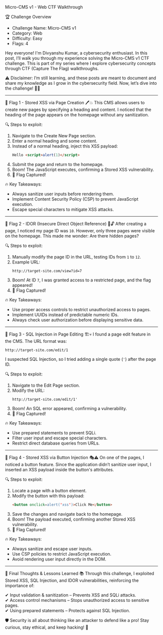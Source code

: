  Micro-CMS v1 - Web CTF Walkthrough

 🏆 Challenge Overview
- Challenge Name: Micro-CMS v1  
- Category: Web  
- Difficulty: Easy  
- Flags: 4  

Hey everyone! I'm Divyanshu Kumar, a cybersecurity enthusiast. In this post, I’ll walk you through my experience solving the Micro-CMS v1 CTF challenge. This is part of my series where I explore cybersecurity concepts through CTF (Capture The Flag) walkthroughs.

⚠️ Disclaimer: I’m still learning, and these posts are meant to document and share my knowledge as I grow in the cybersecurity field. Now, let’s dive into the challenge! 🕵️‍♂️

---

 🏁 Flag 1 - Stored XSS via Page Creation 🖊️💥
This CMS allows users to create new pages by specifying a heading and content. I noticed that the heading of the page appears on the homepage without any sanitization.

 🔍 Steps to exploit:
1. Navigate to the Create New Page section.
2. Enter a normal heading and some content.
3. Instead of a normal heading, inject this XSS payload:
   ```html
   Hello <script>alert(1)</script>
   ```
4. Submit the page and return to the homepage.
5. Boom! The JavaScript executes, confirming a Stored XSS vulnerability.
6. 🎉 Flag Captured!

 🔥 Key Takeaways:
- Always sanitize user inputs before rendering them.
- Implement Content Security Policy (CSP) to prevent JavaScript execution.
- Escape special characters to mitigate XSS attacks.

---

 🏁 Flag 2 - IDOR (Insecure Direct Object Reference) 🔢🔓
After creating a page, I noticed my page ID was `10`. However, only three pages were visible on the homepage. This made me wonder: Are there hidden pages?

 🔍 Steps to exploit:
1. Manually modify the page ID in the URL, testing IDs from `1` to `12`.
2. Example URL:
   ```
   http://target-site.com/view?id=7
   ```
3. Boom! At ID `7`, I was granted access to a restricted page, and the flag appeared!
4. 🎉 Flag Captured!

 🔥 Key Takeaways:
- Use proper access controls to restrict unauthorized access to pages.
- Implement UUIDs instead of predictable numeric IDs.
- Always check user authorization before displaying sensitive data.

---

 🏁 Flag 3 - SQL Injection in Page Editing 🏗️💀
I found a page edit feature in the CMS. The URL format was:
```
http://target-site.com/edit/1
```
I suspected SQL Injection, so I tried adding a single quote (`'`) after the page ID.

 🔍 Steps to exploit:
1. Navigate to the Edit Page section.
2. Modify the URL:
   ```
   http://target-site.com/edit/1'
   ```
3. Boom! An SQL error appeared, confirming a vulnerability.
4. 🎉 Flag Captured!

 🔥 Key Takeaways:
- Use prepared statements to prevent SQLi.
- Filter user input and escape special characters.
- Restrict direct database queries from URLs.

---

 🏁 Flag 4 - Stored XSS via Button Injection 🎭⚠️
On one of the pages, I noticed a button feature. Since the application didn’t sanitize user input, I inserted an XSS payload inside the button's attributes.

 🔍 Steps to exploit:
1. Locate a page with a button element.
2. Modify the button with this payload:
   ```html
   <button onclick=alert('xss')>Click Me</button>
   ```
3. Save the changes and navigate back to the homepage.
4. Boom! The payload executed, confirming another Stored XSS vulnerability.
5. 🎉 Flag Captured!

 🔥 Key Takeaways:
- Always sanitize and escape user inputs.
- Use CSP policies to restrict JavaScript execution.
- Avoid rendering user input directly in the DOM.

---

 🏁 Final Thoughts & Lessons Learned 📚
Through this challenge, I exploited Stored XSS, SQL Injection, and IDOR vulnerabilities, reinforcing the importance of:

✔ Input validation & sanitization – Prevents XSS and SQLi attacks.  
✔ Access control mechanisms – Stops unauthorized access to sensitive pages.  
✔ Using prepared statements – Protects against SQL Injection.

🛡️ Security is all about thinking like an attacker to defend like a pro! Stay curious, stay ethical, and keep hacking! 🚀



